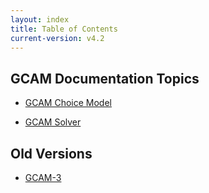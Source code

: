 ```yaml
---
layout: index
title: Table of Contents
current-version: v4.2
---
```

## GCAM Documentation Topics

* [GCAM Choice Model](choice.html)


* [GCAM Solver](solver.html)

## Old Versions

* [GCAM-3](v3.2/toc.html)


